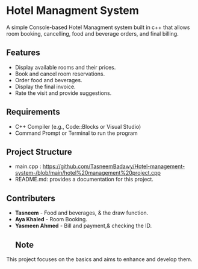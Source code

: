 # Hotel Managment System

A simple Console-based Hotel Managment system  built in c++ that allows room booking, cancelling, food and beverage orders, and final billing.

## Features
-  Display available rooms and their prices.  
- Book and cancel room reservations.  
- Order food and beverages.  
- Display the final invoice.  
- Rate the visit and provide suggestions.

  

## Requirements
- C++ Compiler (e.g., Code::Blocks or Visual Studio)  
- Command Prompt or Terminal to run the program  

 ## Project Structure
 - main.cpp : https://github.com/TasneemBadawy/Hotel-management-system-/blob/main/hotel%20management%20project.cpp
 -  README.md: provides a documentation for this project.

   ## Contributers
 - **Tasneem** - Food and beverages, & the draw function.  
- **Aya Khaled** - Room Booking.  
- **Yasmeen Ahmed** - Bill and payment,& checking the ID.
  ## Note
This project focuses on the basics and aims to enhance and develop them. 
